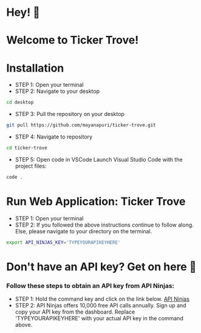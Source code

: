 # Hey! :wave: 
# Welcome to Ticker Trove!

# Installation 
* STEP 1: Open your terminal 
* STEP 2: Navigate to your desktop
```bash
cd desktop
```
* STEP 3: Pull the repository on your desktop
```bash
git pull https://github.com/mayanapuri/ticker-trove.git
```
* STEP 4: Navigate to repository 
```bash
cd ticker-trove
```
* STEP 5: Open code in VSCode
Launch Visual Studio Code with the project files:
```bash
code . 
```

# Run Web Application: Ticker Trove
* STEP 1: Open your terminal 
* STEP 2: If you followed the above instructions continue to follow along. Else, please navigate to your directory on the terminal. 
```bash
export API_NINJAS_KEY='TYPEYOURAPIKEYHERE'
```
# Don't have an API key? Get on here :key:
### Follow these steps to obtain an API key from API Ninjas:
* STEP 1: Hold the command key and click on the link below. 
[API Ninjas](https://api-ninjas.com/) 
* STEP 2: API Ninjas offers 10,000 free API calls annually. Sign up and copy your API key from the dashboard. Replace 'TYPEYOURAPIKEYHERE' with your actual API key in the command above.

